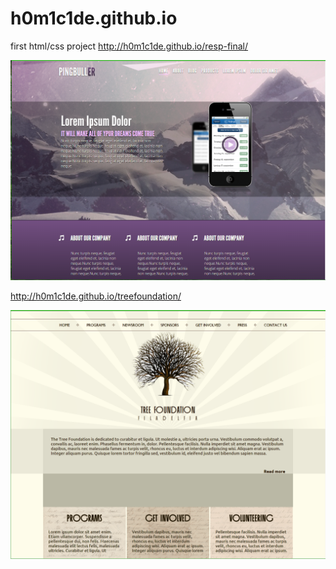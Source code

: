 h0m1c1de.github.io
==================

first html/css project
<a href="http://h0m1c1de.github.io/resp-final/">http://h0m1c1de.github.io/resp-final/</a>

![alt tag](https://raw.githubusercontent.com/h0m1c1de/h0m1c1de.github.io/master/resp-final/project1.png)

<a href="http://h0m1c1de.github.io/treefoundation/">http://h0m1c1de.github.io/treefoundation/</a>

![alt tag](https://raw.githubusercontent.com/h0m1c1de/h0m1c1de.github.io/master/treefoundation/project2.png)

